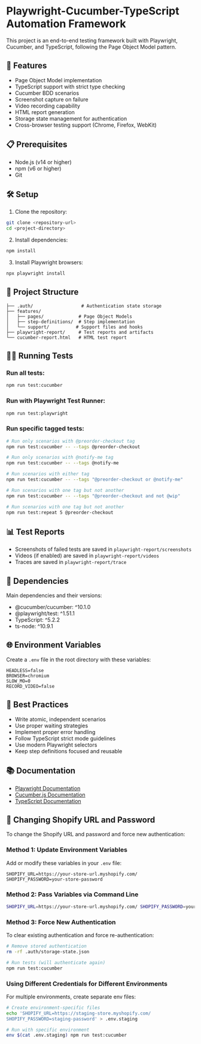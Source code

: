 # Playwright-Cucumber-TypeScript Automation Framework

This project is an end-to-end testing framework built with Playwright, Cucumber, and TypeScript, following the Page Object Model pattern.

## 🚀 Features

- Page Object Model implementation
- TypeScript support with strict type checking
- Cucumber BDD scenarios
- Screenshot capture on failure
- Video recording capability
- HTML report generation
- Storage state management for authentication
- Cross-browser testing support (Chrome, Firefox, WebKit)

## 📋 Prerequisites

- Node.js (v14 or higher)
- npm (v6 or higher)
- Git

## 🛠️ Setup

1. Clone the repository:
```bash
git clone <repository-url>
cd <project-directory>
```

2. Install dependencies:
```bash
npm install
```

3. Install Playwright browsers:
```bash
npx playwright install
```

## 📁 Project Structure

```
├── .auth/                  # Authentication state storage
├── features/              
│   ├── pages/             # Page Object Models
│   ├── step-definitions/  # Step implementation
│   └── support/          # Support files and hooks
├── playwright-report/     # Test reports and artifacts
└── cucumber-report.html   # HTML test report
```

## 🏃‍♂️ Running Tests

### Run all tests:
```bash
npm run test:cucumber
```

### Run with Playwright Test Runner:
```bash
npm run test:playwright
```

### Run specific tagged tests:
```bash
# Run only scenarios with @preorder-checkout tag
npm run test:cucumber -- --tags @preorder-checkout

# Run only scenarios with @notify-me tag
npm run test:cucumber -- --tags @notify-me

# Run scenarios with either tag
npm run test:cucumber -- --tags "@preorder-checkout or @notify-me"

# Run scenarios with one tag but not another
npm run test:cucumber -- --tags "@preorder-checkout and not @wip"

# Run scenarios with one tag but not another
npm run test:repeat 5 @preorder-checkout
```

## 📊 Test Reports

- Screenshots of failed tests are saved in `playwright-report/screenshots`
- Videos (if enabled) are saved in `playwright-report/videos`
- Traces are saved in `playwright-report/trace`

## 🔧 Dependencies

Main dependencies and their versions:
- @cucumber/cucumber: ^10.1.0
- @playwright/test: ^1.51.1
- TypeScript: ^5.2.2
- ts-node: ^10.9.1

## 🌐 Environment Variables

Create a `.env` file in the root directory with these variables:
```
HEADLESS=false
BROWSER=chromium
SLOW_MO=0
RECORD_VIDEO=false
```

## 📝 Best Practices

- Write atomic, independent scenarios
- Use proper waiting strategies
- Implement proper error handling
- Follow TypeScript strict mode guidelines
- Use modern Playwright selectors
- Keep step definitions focused and reusable

## 📚 Documentation

- [Playwright Documentation](https://playwright.dev/)
- [Cucumber.js Documentation](https://github.com/cucumber/cucumber-js)
- [TypeScript Documentation](https://www.typescriptlang.org/docs/)

## 🔐 Changing Shopify URL and Password

To change the Shopify URL and password and force new authentication:

### Method 1: Update Environment Variables

Add or modify these variables in your `.env` file:

```
SHOPIFY_URL=https://your-store-url.myshopify.com/
SHOPIFY_PASSWORD=your-store-password
```

### Method 2: Pass Variables via Command Line

```bash
SHOPIFY_URL=https://your-store-url.myshopify.com/ SHOPIFY_PASSWORD=your-store-password npm run test:cucumber
```

### Method 3: Force New Authentication

To clear existing authentication and force re-authentication:

```bash
# Remove stored authentication
rm -rf .auth/storage-state.json

# Run tests (will authenticate again)
npm run test:cucumber
```

### Using Different Credentials for Different Environments

For multiple environments, create separate env files:

```bash
# Create environment-specific files
echo 'SHOPIFY_URL=https://staging-store.myshopify.com/
SHOPIFY_PASSWORD=staging-password' > .env.staging

# Run with specific environment
env $(cat .env.staging) npm run test:cucumber
```

